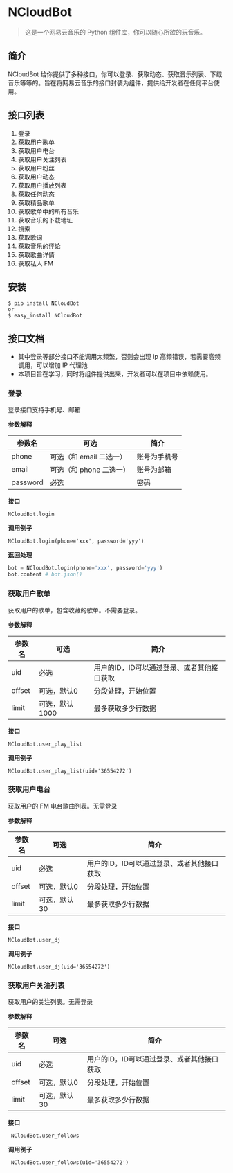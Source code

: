 # NCloudBot

> 这是一个网易云音乐的 Python 组件库，你可以随心所欲的玩音乐。

## 简介
NCloudBot 给你提供了多种接口，你可以登录、获取动态、获取音乐列表、下载音乐等等的。旨在将网易云音乐的接口封装为组件，提供给开发者在任何平台使用。

## 接口列表
1. 登录
3. 获取用户歌单
4. 获取用户电台
5. 获取用户关注列表
6. 获取用户粉丝
7. 获取用户动态
8. 获取用户播放列表
9. 获取任何动态
10. 获取精品歌单
11. 获取歌单中的所有音乐
12. 获取音乐的下载地址
13. 搜索
14. 获取歌词
15. 获取音乐的评论
16. 获取歌曲详情
17. 获取私人 FM

## 安装
```shell
$ pip install NCloudBot
or
$ easy_install NCloudBot
```

## 接口文档
- 其中登录等部分接口不能调用太频繁，否则会出现 ip 高频错误，若需要高频调用，可以增加 IP 代理池
- 本项目旨在学习，同时将组件提供出来，开发者可以在项目中依赖使用。

### 登录
登录接口支持手机号、邮箱

**参数解释**

|参数名|可选|简介|
|----|----|----|
|phone|可选（和 email 二选一）|账号为手机号
|email|可选（和 phone 二选一）| 账号为邮箱
|password|必选|密码

**接口**

`NCloudBot.login`

**调用例子**

`NCloudBot.login(phone='xxx', password='yyy')`

**返回处理**

```python
bot = NCloudBot.login(phone='xxx', password='yyy')
bot.content # bot.json()
```

### 获取用户歌单
获取用户的歌单，包含收藏的歌单。不需要登录。


**参数解释**

|参数名|可选|简介|
|----|----|----|
|uid|必选|用户的ID，ID可以通过登录、或者其他接口获取
|offset|可选，默认0| 分段处理，开始位置
|limit| 可选，默认1000 |最多获取多少行数据

**接口**

`NCloudBot.user_play_list`

**调用例子**

`NCloudBot.user_play_list(uid='36554272')`

### 获取用户电台
获取用户的 FM 电台歌曲列表。无需登录


**参数解释**

|参数名|可选|简介|
|----|----|----|
|uid|必选|用户的ID，ID可以通过登录、或者其他接口获取
|offset|可选，默认0| 分段处理，开始位置
|limit| 可选，默认30 |最多获取多少行数据

**接口**

`NCloudBot.user_dj`

**调用例子**

`NCloudBot.user_dj(uid='36554272')`

### 获取用户关注列表
获取用户的关注列表。无需登录

**参数解释**

|参数名|可选|简介|
|----|----|----|
|uid|必选|用户的ID，ID可以通过登录、或者其他接口获取
|offset|可选，默认0| 分段处理，开始位置
|limit| 可选，默认30 |最多获取多少行数据

**接口**

` NCloudBot.user_follows`

**调用例子**

` NCloudBot.user_follows(uid='36554272')`